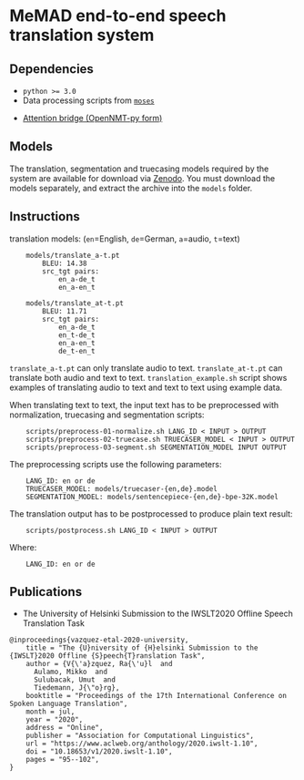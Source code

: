 # MeMAD end-to-end speech translation system

## Dependencies

* `python >= 3.0`
* Data processing scripts from [`moses`](https://github.com/moses-smt/mosesdecoder)
- [Attention bridge (OpenNMT-py form)](https://github.com/Helsinki-NLP/OpenNMT-py/tree/att-brg)

## Models

The translation, segmentation and truecasing models required by the system are available for download via [Zenodo](https://zenodo.org/record/4392873). You must download the models separately, and extract the archive into the `models` folder.

## Instructions

translation models:
(`en`=English, `de`=German, `a`=audio, `t`=text)

```
    models/translate_a-t.pt
        BLEU: 14.38
        src_tgt pairs:
            en_a-de_t
            en_a-en_t

    models/translate_at-t.pt
        BLEU: 11.71 
        src_tgt pairs:
            en_a-de_t
            en_t-de_t
            en_a-en_t
            de_t-en_t
```

`translate_a-t.pt` can only translate audio to text. `translate_at-t.pt` can translate both audio and text to text.
`translation_example.sh` script shows examples of translating audio to text and text to text using example data.

When translating text to text, the input text has to be preprocessed with normalization, truecasing and
segmentation scripts:

```
    scripts/preprocess-01-normalize.sh LANG_ID < INPUT > OUTPUT
    scripts/preprocess-02-truecase.sh TRUECASER_MODEL < INPUT > OUTPUT
    scripts/preprocess-03-segment.sh SEGMENTATION_MODEL INPUT OUTPUT
```

The preprocessing scripts use the following parameters:

```
    LANG_ID: en or de
    TRUECASER_MODEL: models/truecaser-{en,de}.model
    SEGMENTATION_MODEL: models/sentencepiece-{en,de}-bpe-32K.model
```

The translation output has to be postprocessed to produce plain text result:

```
    scripts/postprocess.sh LANG_ID < INPUT > OUTPUT
```

Where:

```
    LANG_ID: en or de
```

## Publications

* The University of Helsinki Submission to the IWSLT2020 Offline Speech Translation Task

```
@inproceedings{vazquez-etal-2020-university,
    title = "The {U}niversity of {H}elsinki Submission to the {IWSLT}2020 Offline {S}peech{T}ranslation Task",
    author = {V{\'a}zquez, Ra{\'u}l  and
      Aulamo, Mikko  and
      Sulubacak, Umut  and
      Tiedemann, J{\"o}rg},
    booktitle = "Proceedings of the 17th International Conference on Spoken Language Translation",
    month = jul,
    year = "2020",
    address = "Online",
    publisher = "Association for Computational Linguistics",
    url = "https://www.aclweb.org/anthology/2020.iwslt-1.10",
    doi = "10.18653/v1/2020.iwslt-1.10",
    pages = "95--102",
}
```

